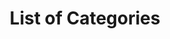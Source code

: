 ---
title: "List of Categories"
layout: categories
permalink: /categories/
author_profile: true
sidebar:
    nav: "sidebar-category"
---
